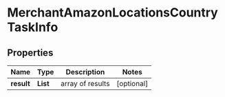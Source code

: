 # MerchantAmazonLocationsCountryTaskInfo


## Properties

| Name | Type | Description | Notes |
|------------ | ------------- | ------------- | -------------|
**result** | **List<MerchantAmazonLocationsCountryResultInfo>** | array of results |[optional]|
